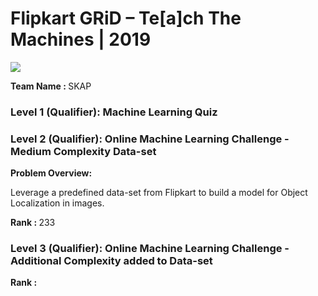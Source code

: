 # Flipkart GRiD – Te[a]ch The Machines | 2019

<img src="https://github.com/HeliosX7/Flipkart-GRiD-2019/tree/master/images/grid_logo.png">

<b>Team Name : </b>SKAP

### Level 1 (Qualifier): Machine Learning Quiz 


### Level 2 (Qualifier): Online Machine Learning Challenge - Medium Complexity Data-set
<b>Problem Overview:</b> 

Leverage a predefined data-set from Flipkart to build a model for Object Localization in images. 

<b>Rank : </b>233

### Level 3 (Qualifier): Online Machine Learning Challenge - Additional Complexity added to Data-set

<b>Rank : </b>







